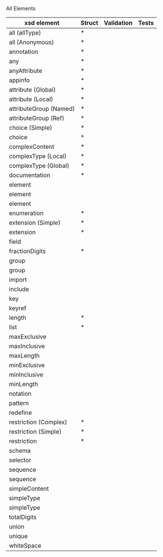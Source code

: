 All Elements

| xsd element                | Struct | Validation | Tests |
| -------------------------- | ------ | ---------- | ----- |
|all (allType)| * |
|all (Anonymous)| * |
|annotation| * |
|any| * |
|anyAttribute| * |
|appinfo| * |
|attribute (Global)| * |
|attribute (Local)| * |
|attributeGroup (Named)| * |
|attributeGroup (Ref)| * |
|choice (Simple)| * |
|choice| * |
|complexContent| * |
|complexType (Local)| * |
|complexType (Global)| * |
|documentation| * |
|element
|element
|element
|enumeration| * |
|extension (Simple)| * |
|extension| * |
|field
|fractionDigits| * |
|group
|group
|import
|include
|key
|keyref
|length| * |
|list| * |
|maxExclusive
|maxInclusive
|maxLength
|minExclusive
|minInclusive
|minLength
|notation
|pattern
|redefine
|restriction (Complex)| * |
|restriction (Simple)| * |
|restriction| * |
|schema
|selector
|sequence
|sequence
|simpleContent
|simpleType
|simpleType
|totalDigits
|union
|unique
|whiteSpace
